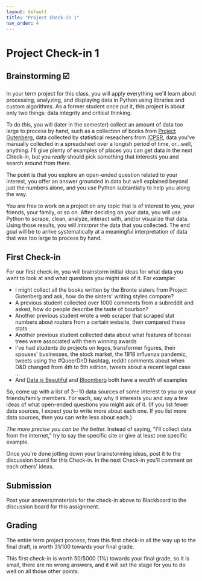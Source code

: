 ```yaml
---
layout: default
title: "Project Check-in 1"
nav_order: 4
---
```


# Project Check-in 1

## Brainstorming ☑️

In your term project for this class, you will apply everything we'll learn about processing, analyzing, and displaying data in Python using libraries and custom algorithms. As a former student once put it, this project is about only two things: data integrity and critical thinking.

To do this, you will (later in the semester) collect an amount of data too large to process by hand, such as a collection of books from [Project Gutenberg](https://www.gutenberg.org/), data collected by statistical reseachers from [ICPSR](https://www.icpsr.umich.edu/), data you've manually collected in a spreadsheet over a longish period of time, or...well, anything. I'll give plenty of examples of places you can get data in the next Check-in, but you *really* should pick something that interests you and search around from there.

The point is that you explore an open-ended question related to your interest, you offer an answer grounded in data but well explained beyond just the numbers alone, and you use Python subtantially to help you along the way.

You are free to work on a project on any topic that is of interest to you, your friends, your family, or so on. After deciding on your data, you will use Python to scrape, clean, analyze, interact with, and/or visualize that data. Using those results, you will *interpret* the data that you collected. The end goal will be to arrive systematically at a meaningful interpretation of data that was too large to process by hand.

## First Check-in

For our first check-in, you will brainstorm initial ideas for what data you want to look at and what questions you might ask of it. For example:

- I might collect all the books written by the Bronte sisters from Project Gutenberg and ask, how do the sisters' writing styles compare?
- A previous student collected over 1000 comments from a subreddit and asked, how do people describe the taste of bourbon?
- Another previous student wrote a web scraper that scraped stat numbers about routers from a certain website, then compared these stats
- Another previous student collected data about what features of bonsai trees were associated with them winning awards
- I've had students do projects on legos, transformer figures, their spouses' businesses, the stock market, the 1918 influenza pandemic, tweets using the #QueerDnD hashtag, reddit comments about when D&D changed from 4th to 5th edition, tweets about a recent legal case ...
- And [Data is Beautiful](https://www.reddit.com/r/dataisbeautiful/search?q=title%3AOC&restrict_sr=on&sort=top&t=week) and [Bloomberg](https://www.bloomberg.com/graphics) both have a *wealth* of examples

So, come up with a list of 3--10 data sources of some interest to you or your friends/family members. For each, say why it interests you and say a few ideas of what open-ended questions you might ask of it.  (If you list fewer data sources, I expect you to write more about each one. If you list more data sources, then you can write less about each.)

*The more precise you can be the better.* Instead of saying, "I'll collect data from the internet," try to say the specific site or give at least one specific example.

Once you're done jotting down your brainstorming ideas, post it to the discussion board for this Check-in. In the next Check-in you'll comment on each others' ideas.

## Submission

Post your answers/materials for the check-in above to Blackboard to the discussion board for this assignment.

## Grading

The entire term project process, from this first check-in all the way up to the final draft, is worth 31/100 towards your final grade.

This first check-in is worth 50/5000 (1%) towards your final grade, so it is small, there are no wrong answers, and it will set the stage for you to do well on all those other points.